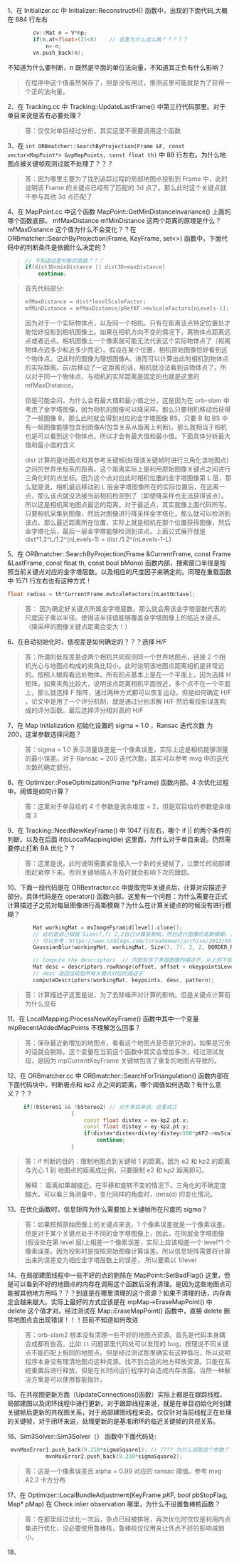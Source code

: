 1、在 Initializer.cc 中 Initializer::ReconstructH() 函数中，出现的下面代码,大概在 684 行左右

```c++
        cv::Mat n = V*np;
        if(n.at<float>(2)<0)    // 这里为什么这么做？？？？？
            n=-n;
        vn.push_back(n);
```

不知道为什么要判断，n 既然是平面的单位法向量，不知道其正负有什么影响？

> 在程序中这个值虽然保存了，但是没有用过，推测这里可能就是为了获得一个正的法向量。

2、在 Tracking.cc 中 Tracking::UpdateLastFrame() 中第三行代码那里。对于单目来说是否有必要处理？

> 答：仅仅对单目经过分析，其实这里不需要调用这个函数

3、在 `int ORBmatcher::SearchByProjection(Frame &F, const vector<MapPoint*> &vpMapPoints, const float th)` 中 89 行左右。为什么地图点被关键帧观测过就不处理了？？？

> 答：因为哪里主要为了找到追踪过程的局部地图点投影到 Frame 中，此时说明该 Frame 的关键点已经有了匹配的 3d 点了。那么此时这个关键点就不参与其他 3d 点匹配了

4、在 MapPoint.cc 中这个函数 MapPoint::GetMinDistanceInvariance() 上面的哪个函数底部。 mfMaxDistance mfMinDistance 这两个距离的原理是什么？ mfMaxDistance 这个值为什么不会变化？？在 ORBmatcher::SearchByProjection(Frame, KeyFrame, set<>) 函数中，下面代码中的判断条件是依据什么决定的？

> ```c++
> // 不知道这里判断的依据？？？
> if(dist3D<minDistance || dist3D>maxDistance)
>     continue;
> ```

> 首先代码部分:
>
> ```c++
> mfMaxDistance = dist*levelScaleFactor;
> mfMinDistance = mfMaxDistance/pRefKF->mvScaleFactors[nLevels-1];
> ```
>
> 因为对于一个实际物体点，以及同一个相机。只有在距离该点特定位置处才能恰好投影到相机图像上。如果在相机方向不变的情况下，离物体点距离远点或者近点。相机图像上一个像素就可能无法代表这个实际物体点了（视离物体点远多少和近多少而定）。假设在某个位置，相机原始图像恰好看到这个物体点。记此时的图像为理想图像A。进而可以计算出此时相机到物体点的实际距离。前/后移动了一定距离的话，相机就没法看到该物体点了。所以对于同一个物体点，与相机的实际距离是固定的也就是这里的 mfMaxDistance。
>
> 但是可能会问，为什么会有最大值和最小值之分，这是因为在 orb-slam 中考虑了金字塔图像，因为相机的图像可以降采样。那么只要相机移动后获得了一帧图像 B，那么此时就会得到对应的金字塔图像 BS，只要 B 和 BS 中有一帧图像能够包含到图像A(包含关系从距离上判断)。那么就相当于相机也是可以看到这个物体点。所以才会有最大值和最小值。下面具体分析最大值和最小值的含义
>
> dist 计算的是地图点和其参考关键帧(处理该关键帧时进行三角化该地图点)之间的世界坐标系的距离。这个距离实际上是利用原始图像关键点之间进行三角化时的点坐标。因为这个点对应此时相机位置的金字塔图像第 L 层，那么就是说，相机最远移动到 L 层金字塔图像所在的实际位置后，在远离一点，那么该点就没法被当前相机检测到了（即使降采样也无法获得该点）。所以这是相机离地图点最远的距离。对于最近点，其实就像上面代码所写。只要相机采集到图像，然后对图像进行降采样金字塔化，那么就可以检测到该点。那么最近距离所在位置，实际上就是相机在那个位置获得图像，然后金字塔化后，最后一层金字塔能够检测到该点。上面公式展开就是 dist*1.2^L/1.2^(nLevels-1) = dist /1.2^(nLevels-1-L)

5、在 ORBmatcher::SearchByProjection(Frame &CurrentFrame, const Frame &LastFrame, const float th, const bool bMono) 函数内部，搜索窗口半径是按照当前关键点对应的金字塔层数。以及相应的尺度因子来确定的。同理在重载函数中 1571 行左右也有这种方式！

```c++
float radius = th*CurrentFrame.mvScaleFactors[nLastOctave];
```

> 答： 因为确定好关键点所属金字塔层数。那么就会用该金字塔层数代表的尺度因子乘以半径。使得该半径值能够覆盖金字塔图像上的临近关键点。（降采样的图像关键点距离会变大！）

6、在自动初始化时，低视差是如何确定的？？？选择 H/F

> 答：所谓的低视差是说两个相机共同观测同一个世界地图点，链接 2 个相机光心与地图点构成的夹角比较小。此时说明该地图点距离相机是非常远的。按照人眼观看远处物体。所有的点基本上是在一个平面上，因为选择 H 矩阵，如果夹角比较大，说明该点距离相机平面很近，多个点不在一个平面上，那么就选择 F 矩阵，通过两种方式都可以恢复运动，但是如何确定 H/F ，论文中是用了一个评分机制，就是通过分别求解 H/F 然后看投影误差构成的评分函数。最后选择评分相对高的 H/F 

7、在 Map Initialization 初始化设置的 sigma = 1.0 ，Ransac 迭代次数 为 200，这里参数选择问题？

> 答：sigma = 1.0 表示测量误差是一个像素误差，实际上这是相机能够测量的最小误差。对于 Ransac = 200 迭代次数，其实可以参考 mvg 中的迭代次数的确定部分。

8、在 Optimizer::PoseOptimization(Frame *pFrame) 函数内部。4 次优化过程中。阈值是如何计算？

> 答：这里对于单目给的 4 个参数是说余维度 = 2，但是双目给的参数是余维度 3

9、在 Tracking::NeedNewKeyFrame() 中 1047  行左右，哪个 if  || 的两个条件的判断。以及在后面 if(bLocalMappingIdle) 这里面，为什么对于单目来说。仍然需要停止打断 BA 优化？？

> 答：这里是说，此时说明需要紧急插入一个新的关键帧了，让繁忙的局部建图赶紧停下来。否则关键帧插入不及时就会影响下次的跟踪。

10、下面一段代码是在 ORBextractor.cc 中提取完毕关键点后，计算对应描述子部分。具体代码是在 operator() 函数内部。这里有一个问题：为什么需要在正式计算描述子之前对每层图像进行高斯模糊？为什么在计算关键点的时候没有进行模糊？

```c++
        Mat workingMat = mvImagePyramid[level].clone();
        // 此时是自己根据 Size(7,7) 2,2自己计算高斯核，然后进行图像的高斯模糊，具体如何进行自定义计算高斯核:
        // 可以参考：https://www.cnblogs.com/tornadomeet/archive/2012/03/10/2389617.html
        GaussianBlur(workingMat, workingMat, Size(7, 7), 2, 2, BORDER_REFLECT_101);

        // Compute the descriptors  // 内部包含了多层图像的描述子，从上到下依次存储每层的描述子
        Mat desc = descriptors.rowRange(offset, offset + nkeypointsLevel);
        // desc 返回当前层所有关键点对应的描述子
        computeDescriptors(workingMat, keypoints, desc, pattern);

```

> 答：计算描述子这里是说，为了去除噪声对计算的影响。但是关键点计算前为什么没有

11、在 LocalMapping:ProcessNewKeyFrame() 函数中其中一个变量 mlpRecentAddedMapPoints 不理解怎么回事？

> 答：保存最近新增加的地图点，看看这个地图点是否是冗余的，如果是冗余的话就会剔除。这个变量在当前这个函数中其实会增加多次，经过测试发现，是因为 mpCurrentKeyFrame 关键帧包含了重复的地图点导致的。

12、在 ORBmatcher.cc 中 ORBmatcher::SearchForTriangulation() 函数内部在下面代码块中，判断极点和 kp2 点之间的距离，哪个阈值如何选取？有什么意义？？？

```c++
     if(!bStereo1 && !bStereo2) // 对于单目来说，这里成立
                    {
                        const float distex = ex-kp2.pt.x;
                        const float distey = ey-kp2.pt.y;
                        if(distex*distex+distey*distey<100*pKF2->mvScaleFactors[kp2.octave])
                            continue;
                    }
```

> 答：if 判断的目的：限制地图点到关键帧 1 的距离，因为 e2 和 kp2 的距离与光心 1 到 地图点的距离成比例，只要限制 e2 和 kp2 距离即可。
>
> 解释： 距离如果越接近。在平移和旋转不变的情况下。三角化的不确定度越大。可以看三角测量中，变化同样的角度时，deta(d) 的变化情况。

13、在优化函数时，信息矩阵为什么需要加上关键帧所在尺度的 sigma？

> 答：如果按照原始图像上的关键点来说，1 个像素误差就是一个像素误差。但是对于某个关键点处于不同的金字塔图像上，因此，在同层金字塔图像(假设处在第 level 层)上相差一个像素误差，实际上应该相差一个 level*1 个像素误差。因为投影时是按照原始图像计算误差。所以信息矩阵需要将计算出来的误差变为相应金字塔层数上的误差， 所以要乘以 1/level 

14、在局部建图线程中一些不好的点的剔除在 MapPoint::SetBadFlag() 这里，但是可以看到不好的地图点的内存在调用这个函数后没有清理。是因为这些地图点可能被其他地方用吗？？？到底是在哪里清理的这个资源？如果不清理的话，内存肯定会越来越大。实际上最好的方式应该是在 mpMap->EraseMapPoint() 中 delete 这个值才对。经过测试在 Map::EraseMapPoint() 函数中，直接 delete 删除地图点会出现错误！！！目前不知道如何改进

> 答：orb-slam2 根本没有清理一些不好的地图点资源。首先是代码本身耦合成都有些高，比如 `11` 问题那里代码处可以发现的 bug，按理说不同关键点不能匹配上相同的地图点。但是经过测试那里确实有这种情况，所以说明程序本身没有理清地图点这种资源。找不到合适的地方释放资源。只能在系统重置后进行释放。但是在长时间运行程序时会造成内存泄露。当然一种解决方案是可以使用智能指针。

15、在共视图更新方面（UpdateConnections()函数）实际上都是在跟踪线程、局部建图以及闭环线程中进行更新。对于跟踪线程来说，就是在单目初始化时创建关键帧后更新的共视图关系，对于局部建图线程来说。仅仅针对当前线程正在处理的关键帧，对于闭环来说，处理更新的是基准闭环的临近关键帧的共视关系。

16、Sim3Solver::Sim3Solver（） 函数中下面代码处:

```c++
 mvnMaxError1.push_back(9.210*sigmaSquare1); // ???? 为什么选取这个参数？？？:
            mvnMaxError2.push_back(9.210*sigmaSquare2);
```

> 答：这是一个像素误差且 alpha = 0.99 对应的 ransac 阈值。参考 mvg A2.2 卡方分布

17、在 Optimizer::LocalBundleAdjustment(KeyFrame *pKF, bool* pbStopFlag, Map* pMap) 在 Check inlier observation 哪里，为什么不设置鲁棒核函数？

> 答：在那里经过优化一次后，杂点已经被排除，再次优化时仅仅是利用内点集进行优化，没必要使用鲁棒核，鲁棒核仅仅用来让外点不好的影响减弱小。

18、